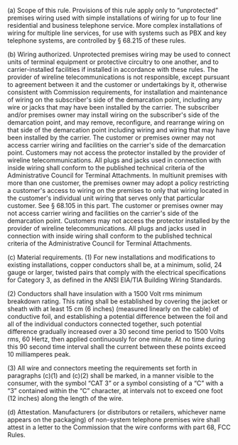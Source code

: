 (a) Scope of this rule. Provisions of this rule apply only to “unprotected” premises wiring used with simple installations of wiring for up to four line residential and business telephone service. More complex installations of wiring for multiple line services, for use with systems such as PBX and key telephone systems, are controlled by § 68.215 of these rules.

(b) Wiring authorized. Unprotected premises wiring may be used to connect units of terminal equipment or protective circuitry to one another, and to carrier-installed facilities if installed in accordance with these rules. The provider of wireline telecommunications is not responsible, except pursuant to agreement between it and the customer or undertakings by it, otherwise consistent with Commission requirements, for installation and maintenance of wiring on the subscriber's side of the demarcation point, including any wire or jacks that may have been installed by the carrier. The subscriber and/or premises owner may install wiring on the subscriber's side of the demarcation point, and may remove, reconfigure, and rearrange wiring on that side of the demarcation point including wiring and wiring that may have been installed by the carrier. The customer or premises owner may not access carrier wiring and facilities on the carrier's side of the demarcation point. Customers may not access the protector installed by the provider of wireline telecommunications. All plugs and jacks used in connection with inside wiring shall conform to the published technical criteria of the Administrative Council for Terminal Attachments. In multiunit premises with more than one customer, the premises owner may adopt a policy restricting a customer's access to wiring on the premises to only that wiring located in the customer's individual unit wiring that serves only that particular customer. See § 68.105 in this part. The customer or premises owner may not access carrier wiring and facilities on the carrier's side of the demarcation point. Customers may not access the protector installed by the provider of wireline telecommunications. All plugs and jacks used in connection with inside wiring shall conform to the published technical criteria of the Administrative Council for Terminal Attachments.

(c) Material requirements. (1) For new installations and modifications to existing installations, copper conductors shall be, at a minimum, solid, 24 gauge or larger, twisted pairs that comply with the electrical specifications for Category 3, as defined in the ANSI EIA/TIA Building Wiring Standards.

(2) Conductors shall have insulation with a 1500 Volt rms minimum breakdown rating. This rating shall be established by covering the jacket or sheath with at least 15 cm (6 inches) (measured linearly on the cable) of conductive foil, and establishing a potential difference between the foil and all of the individual conductors connected together, such potential difference gradually increased over a 30 second time period to 1500 Volts rms, 60 Hertz, then applied continuously for one minute. At no time during this 90 second time interval shall the current between these points exceed 10 milliamperes peak.

(3) All wire and connectors meeting the requirements set forth in paragraphs (c)(1) and (c)(2) shall be marked, in a manner visible to the consumer, with the symbol “CAT 3” or a symbol consisting of a “C” with a “3” contained within the “C” character, at intervals not to exceed one foot (12 inches) along the length of the wire.

(d) Attestation. Manufacturers (or distributors or retailers, whichever name appears on the packaging) of non-system telephone premises wire shall attest in a letter to the Commission that the wire conforms with part 68, FCC Rules.

